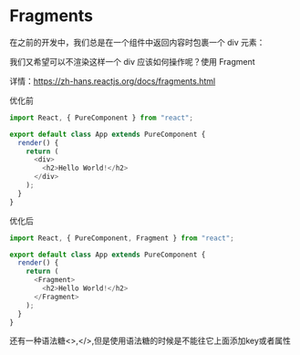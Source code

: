 # Fragments

在之前的开发中，我们总是在一个组件中返回内容时包裹一个 div 元素：

我们又希望可以不渲染这样一个 div 应该如何操作呢？使用 Fragment

详情：https://zh-hans.reactjs.org/docs/fragments.html

优化前

```js
import React, { PureComponent } from "react";

export default class App extends PureComponent {
  render() {
    return (
      <div>
        <h2>Hello World!</h2>
      </div>
    );
  }
}
```


优化后

```js
import React, { PureComponent, Fragment } from "react";

export default class App extends PureComponent {
  render() {
    return (
      <Fragment>
        <h2>Hello World!</h2>
      </Fragment>
    );
  }
}
```


还有一种语法糖<>,</>,但是使用语法糖的时候是不能往它上面添加key或者属性

